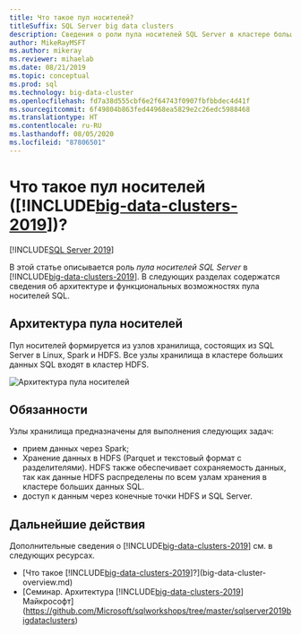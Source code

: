 ```yaml
---
title: Что такое пул носителей?
titleSuffix: SQL Server big data clusters
description: Сведения о роли пула носителей SQL Server в кластере больших данных SQL Server 2019, а также архитектуре и функциональных возможностях пула носителей SQL.
author: MikeRayMSFT
ms.author: mikeray
ms.reviewer: mihaelab
ms.date: 08/21/2019
ms.topic: conceptual
ms.prod: sql
ms.technology: big-data-cluster
ms.openlocfilehash: fd7a38d555cbf6e2f64743f0907fbfbbdec4d41f
ms.sourcegitcommit: 6f49804b863fed44968ea5829e2c26edc5988468
ms.translationtype: HT
ms.contentlocale: ru-RU
ms.lasthandoff: 08/05/2020
ms.locfileid: "87806501"
---
```

# <a name="what-is-the-storage-pool-big-data-clusters-2019"></a>Что такое пул носителей ([!INCLUDE[big-data-clusters-2019](../includes/ssbigdataclusters-ss-nover.md)])?

[!INCLUDE[SQL Server 2019](../includes/applies-to-version/sqlserver2019.md)]

В этой статье описывается роль *пула носителей SQL Server* в [!INCLUDE[big-data-clusters-2019](../includes/ssbigdataclusters-ver15.md)]. В следующих разделах содержатся сведения об архитектуре и функциональных возможностях пула носителей SQL.

## <a name="storage-pool-architecture"></a>Архитектура пула носителей

Пул носителей формируется из узлов хранилища, состоящих из SQL Server в Linux, Spark и HDFS. Все узлы хранилища в кластере больших данных SQL входят в кластер HDFS.

![Архитектура пула носителей](media/concept-storage-pool/scale-big-data-on-demand.png)

## <a name="responsibilities"></a>Обязанности

Узлы хранилища предназначены для выполнения следующих задач:

- прием данных через Spark;
- Хранение данных в HDFS (Parquet и текстовый формат с разделителями). HDFS также обеспечивает сохраняемость данных, так как данные HDFS распределены по всем узлам хранения в кластере больших данных SQL.
- доступ к данным через конечные точки HDFS и SQL Server.

## <a name="next-steps"></a>Дальнейшие действия

Дополнительные сведения о [!INCLUDE[big-data-clusters-2019](../includes/ssbigdataclusters-ss-nover.md)] см. в следующих ресурсах.

- [Что такое [!INCLUDE[big-data-clusters-2019](../includes/ssbigdataclusters-ver15.md)]?](big-data-cluster-overview.md)
- [Семинар. Архитектура [!INCLUDE[big-data-clusters-2019](../includes/ssbigdataclusters-ss-nover.md)] Майкрософт](https://github.com/Microsoft/sqlworkshops/tree/master/sqlserver2019bigdataclusters)
